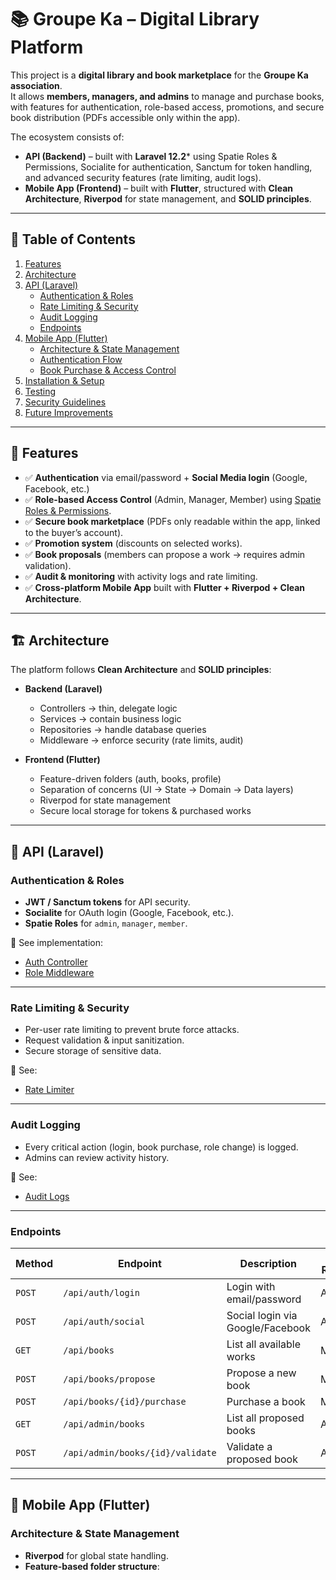 # 📚 Groupe Ka – Digital Library Platform  

This project is a **digital library and book marketplace** for the **Groupe Ka association**.  
It allows **members, managers, and admins** to manage and purchase books, with features for authentication, role-based access, promotions, and secure book distribution (PDFs accessible only within the app).  

The ecosystem consists of:  

- **API (Backend)** – built with **Laravel 12.2*** using Spatie Roles & Permissions, Socialite for authentication, Sanctum for token handling, and advanced security features (rate limiting, audit logs).  
- **Mobile App (Frontend)** – built with **Flutter**, structured with **Clean Architecture**, **Riverpod** for state management, and **SOLID principles**.  

---

## 📑 Table of Contents  

1. [Features](#features)  
2. [Architecture](#architecture)  
3. [API (Laravel)](#api-laravel)  
   - [Authentication & Roles](#authentication--roles)  
   - [Rate Limiting & Security](#rate-limiting--security)  
   - [Audit Logging](#audit-logging)  
   - [Endpoints](#endpoints)  
4. [Mobile App (Flutter)](#mobile-app-flutter)  
   - [Architecture & State Management](#architecture--state-management)  
   - [Authentication Flow](#authentication-flow)  
   - [Book Purchase & Access Control](#book-purchase--access-control)  
5. [Installation & Setup](#installation--setup)  
6. [Testing](#testing)  
7. [Security Guidelines](#security-guidelines)  
8. [Future Improvements](#future-improvements)  

---

## 🚀 Features  

- ✅ **Authentication** via email/password + **Social Media login** (Google, Facebook, etc.)  
- ✅ **Role-based Access Control** (Admin, Manager, Member) using [Spatie Roles & Permissions](https://spatie.be/docs/laravel-permission).  
- ✅ **Secure book marketplace** (PDFs only readable within the app, linked to the buyer’s account).  
- ✅ **Promotion system** (discounts on selected works).  
- ✅ **Book proposals** (members can propose a work → requires admin validation).  
- ✅ **Audit & monitoring** with activity logs and rate limiting.  
- ✅ **Cross-platform Mobile App** built with **Flutter + Riverpod + Clean Architecture**.  

---

## 🏗 Architecture  

The platform follows **Clean Architecture** and **SOLID principles**:  

- **Backend (Laravel)**  
  - Controllers → thin, delegate logic  
  - Services → contain business logic  
  - Repositories → handle database queries  
  - Middleware → enforce security (rate limits, audit)  

- **Frontend (Flutter)**  
  - Feature-driven folders (auth, books, profile)  
  - Separation of concerns (UI → State → Domain → Data layers)  
  - Riverpod for state management  
  - Secure local storage for tokens & purchased works  

---

## 🔐 API (Laravel)  

### Authentication & Roles  

- **JWT / Sanctum tokens** for API security.  
- **Socialite** for OAuth login (Google, Facebook, etc.).  
- **Spatie Roles** for `admin`, `manager`, `member`.  

📌 See implementation:  
- [Auth Controller](./api/app/Http/Controllers/AuthController.php)  
- [Role Middleware](./api/app/Http/Middleware/RoleMiddleware.php)  

---

### Rate Limiting & Security  

- Per-user rate limiting to prevent brute force attacks.  
- Request validation & input sanitization.  
- Secure storage of sensitive data.  

📌 See:  
- [Rate Limiter](./api/app/Providers/RouteServiceProvider.php)  

---

### Audit Logging  

- Every critical action (login, book purchase, role change) is logged.  
- Admins can review activity history.  

📌 See:  
- [Audit Logs](./api/app/Models/AuditLog.php)  

---

### Endpoints  

| Method | Endpoint | Description | Role Required |  
|--------|----------|-------------|---------------|  
| `POST` | `/api/auth/login` | Login with email/password | All |  
| `POST` | `/api/auth/social` | Social login via Google/Facebook | All |  
| `GET` | `/api/books` | List all available works | Member+ |  
| `POST` | `/api/books/propose` | Propose a new book | Member |  
| `POST` | `/api/books/{id}/purchase` | Purchase a book | Member |  
| `GET` | `/api/admin/books` | List all proposed books | Admin |  
| `POST` | `/api/admin/books/{id}/validate` | Validate a proposed book | Admin |  

---

## 📱 Mobile App (Flutter)  

### Architecture & State Management  

- **Riverpod** for global state handling.  
- **Feature-based folder structure**:  

